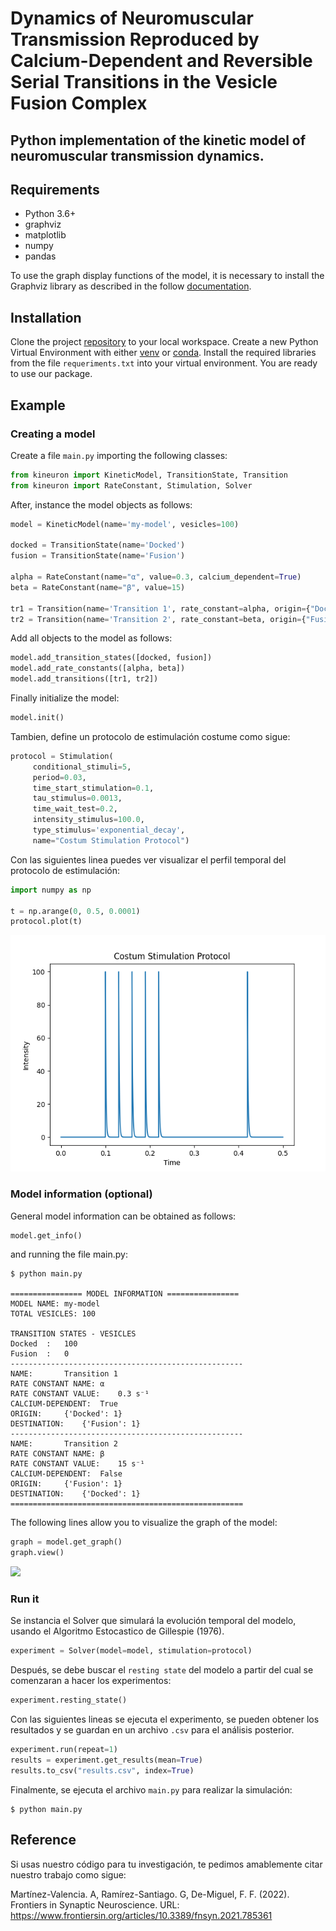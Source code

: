 # Dynamics of Neuromuscular Transmission Reproduced by Calcium-Dependent and Reversible Serial Transitions in the Vesicle Fusion Complex

## Python implementation of the kinetic model of neuromuscular transmission dynamics.


## Requirements

- Python 3.6+
- graphviz
- matplotlib
- numpy
- pandas

To use the graph display functions of the model, it is necessary to install the Graphviz library as described in the follow [documentation](https://graphviz.org/download/).


## Installation

Clone the project [repository](https://github.com/alexini-mv/kinetic-neurotransmission) to your local workspace. Create a new Python Virtual Environment with either [venv](https://docs.python.org/3/library/venv.html) or [conda](https://docs.conda.io/projects/conda/en/latest/user-guide/tasks/manage-environments.html). Install the required libraries from the file `requeriments.txt` into your virtual environment. You are ready to use our package.

## Example

### Creating a model

Create a file `main.py` importing the following classes:

```python
from kineuron import KineticModel, TransitionState, Transition
from kineuron import RateConstant, Stimulation, Solver
``` 

After, instance the model objects as follows:

```python
model = KineticModel(name='my-model', vesicles=100)

docked = TransitionState(name='Docked')
fusion = TransitionState(name='Fusion')

alpha = RateConstant(name="α", value=0.3, calcium_dependent=True)
beta = RateConstant(name="β", value=15)

tr1 = Transition(name='Transition 1', rate_constant=alpha, origin={"Docked": 1}, destination={"Fusion": 1})
tr2 = Transition(name='Transition 2', rate_constant=beta, origin={"Fusion": 1}, destination={"Docked": 1})
```

Add all objects to the model as follows:

```python
model.add_transition_states([docked, fusion])
model.add_rate_constants([alpha, beta])
model.add_transitions([tr1, tr2])
```

Finally initialize the model:
```python
model.init()
```

Tambien, define un protocolo de estimulación costume como sigue:

```python
protocol = Stimulation(
     conditional_stimuli=5,
     period=0.03,
     time_start_stimulation=0.1,
     tau_stimulus=0.0013,
     time_wait_test=0.2,
     intensity_stimulus=100.0,
     type_stimulus='exponential_decay', 
     name="Costum Stimulation Protocol")
```

Con las siguientes linea puedes ver visualizar el perfil temporal del protocolo de estimulación:
```python
import numpy as np

t = np.arange(0, 0.5, 0.0001)
protocol.plot(t)
``` 
![](protocol.png)

### Model information (optional)

General model information can be obtained as follows:
```python
model.get_info()
```
and running the file main.py:


```console
$ python main.py 

================ MODEL INFORMATION ================
MODEL NAME:	my-model
TOTAL VESICLES:	100

TRANSITION STATES - VESICLES
Docked	:	100
Fusion	:	0
----------------------------------------------------
NAME:		Transition 1
RATE CONSTANT NAME:	α
RATE CONSTANT VALUE:	0.3 s⁻¹
CALCIUM-DEPENDENT:	True
ORIGIN:		{'Docked': 1}
DESTINATION:	{'Fusion': 1}
----------------------------------------------------
NAME:		Transition 2
RATE CONSTANT NAME:	β
RATE CONSTANT VALUE:	15 s⁻¹
CALCIUM-DEPENDENT:	False
ORIGIN:		{'Fusion': 1}
DESTINATION:	{'Docked': 1}
====================================================
```


The following lines allow you to visualize the graph of the model:

```python
graph = model.get_graph()
graph.view()
```
![](graph_model.jpg)

### Run it
Se instancia el Solver que simulará la evolución temporal del modelo, usando el Algoritmo Estocastico de Gillespie (1976).

```python
experiment = Solver(model=model, stimulation=protocol)
```

Después, se debe buscar el `resting state` del modelo a partir del cual se comenzaran a hacer los experimentos:

```python
experiment.resting_state()
```

Con las siguientes lineas se ejecuta el experimento, se pueden obtener los resultados y se guardan en un archivo `.csv` para el análisis posterior.

```python
experiment.run(repeat=1)
results = experiment.get_results(mean=True)
results.to_csv("results.csv", index=True)
```

Finalmente, se ejecuta el archivo `main.py` para realizar la simulación:
```console
$ python main.py
```

## Reference
Si usas nuestro código para tu investigación, te pedimos amablemente citar nuestro trabajo como sigue:

Martínez-Valencia. A, Ramírez-Santiago. G, De-Miguel, F. F. (2022). Frontiers in Synaptic Neuroscience. URL: https://www.frontiersin.org/articles/10.3389/fnsyn.2021.785361
